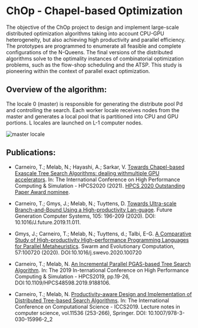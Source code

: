 # ChOp - Chapel-based Optimization 

The objective of the ChOp project to design and implement large-scale distributed optimization algorithms taking into account CPU-GPU heterogeneity, but also achieving high productivity and parallel efficiency. The prototypes are programmed to enumerate all feasible and complete configurations of the N-Queens. The final versions of the distributed algorithms solve to the optimality  instances of combinatorial optimization problems, such as the flow-shop scheduling and the ATSP. This study is pioneering within the context of parallel exact optimization.

## Overview of the algorithm: 
The locale 0 (master) is responsible for generating the distribute pool Pd and controlling the search. Each worker locale receives nodes from the master and generates a local pool that is partitioned into CPU and GPU portions. L locales are launched on L-1 computer nodes.

![master locale](https://tcarneirop.github.io/pictures/overview.png)


## Publications:
- Carneiro, T.; Melab, N.; Hayashi, A.; Sarkar, V. [Towards Chapel-based Exascale Tree Search Algorithms: dealing withmultiple GPU accelerators](https://hal.archives-ouvertes.fr/hal-03149394/document). In: The International Conference on High Performance Computing & Simulation - HPCS2020 (2021). [HPCS 2020 Outstanding Paper Award nominee](http://hpcs2020.cisedu.info/2-conference/outstanding-paper-poster-awards).
 
- Carneiro, T.; Gmys, J.; Melab, N.; Tuyttens, D. [Towards Ultra-scale Branch-and-Bound Using a High-productivity Lan-guage](https://doi.org/10.1016/J.future.2019.11.011). Future Generation Computer Systems, 105: 196-209 (2020). DOI: 10.1016/J.future.2019.11.011.

- Gmys, J.; Carneiro, T.; Melab, N.; Tuyttens, d.; Talbi, E-G. [A Comparative Study of High-productivity High-performance Programming Languages for Parallel Metaheuristics](https://doi.org/10.1016/j.swevo.2020.100720). Swarm and Evolutionary Computation, 57:100720 (2020). DOI:10.1016/j.swevo.2020.100720

- Carneiro, T.;   Melab,   N.  [An  Incremental  Parallel  PGAS-based  Tree  Search  Algorithm](https://ieeexplore.ieee.org/document/9188106). In:    The  2019  In-ternational   Conference   on   High   Performance   Computing   &   Simulation   -   HPCS2019,   pp.19-26,   DOI:10.1109/HPCS48598.2019.9188106.

- Carneiro, T.; Melab, N. [Productivity-aware Design and Implementation of Distributed Tree-based Search Algorithms](https://link.Springer.com/chapter/10.1007/978-3-030-22734-0_19). In:  The International Conference on Computational Science - ICCS2019.  Lecture notes in computer science, vol.11536 (253-266), Springer. DOI: 10.1007/978-3-030-15996-2_2
